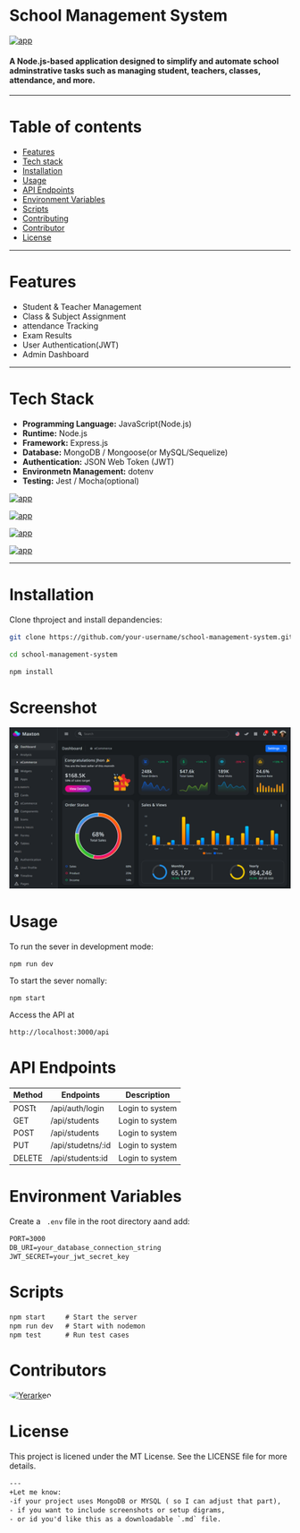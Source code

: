 # School Management System
[![app](https://img.shields.io/badge/School_management_system-Administator-greed)](https://getbootstrap.com/)

#### A Node.js-based application designed to simplify and automate school adminstrative tasks such as managing student, teachers, classes, attendance, and more.
--- 

# Table of contents
- [Features](#feature)
- [Tech stack](#techstack)
- [Installation](#installation)
- [Usage](#usage)
- [API Endpoints](#apiendpoints)
- [Environment Variables](#environmentvariables)
- [Scripts](scripts)
- [Contributing](#contributing)
- [Contributor](contributor)
- [License](#liciense)

---
# Features
- Student & Teacher Management
- Class & Subject Assignment
- attendance Tracking
- Exam Results
- User Authentication(JWT)
- Admin Dashboard
---
# Tech Stack
- **Programming Language:** JavaScript(Node.js)
- **Runtime:** Node.js
- **Framework:** Express.js
- **Database:** MongoDB / Mongoose(or MySQL/Sequelize)
- **Authentication:** JSON Web Token (JWT)
- **Environmetn Management:** dotenv
- **Testing:** Jest / Mocha(optional)

[![app](https://img.shields.io/badge/Note.js-18.x-green)](https://camo.githubusercontent.com/c0394ddc997a3ffa42ea63fec9e1f2f7e1594f4c64eff6aa53a8b36e88a78610/68747470733a2f2f696d672e736869656c64732e696f2f62616467652f4e6f64652e6a732d31382e782d677265656e)

[![app](https://img.shields.io/badge/Express.js-Framework-blue)](https://camo.githubusercontent.com/914aa3cfb2aeba95a401535dbba0d3c56f364cc9cc5379e84f844db7c876370a/68747470733a2f2f696d672e736869656c64732e696f2f62616467652f457870726573732e6a732d4672616d65776f726b2d626c7565)

[![app](https://img.shields.io/badge/MongoDB-Database-green)](https://camo.githubusercontent.com/2c765ad78de9b14a89b03a3664b66e2c70af9e89e8e0aa8e4b4af5db56c53b55/68747470733a2f2f696d672e736869656c64732e696f2f62616467652f4d6f6e676f44422d44617461626173652d627269676874677265656e)

[![app](https://img.shields.io/badge/Liceinse-MIT-blue)](https://camo.githubusercontent.com/6581c31c16c1b13ddc2efb92e2ad69a93ddc4a92fd871ff15d401c4c6c9155a4/68747470733a2f2f696d672e736869656c64732e696f2f62616467652f6c6963656e73652d4d49542d626c75652e737667)

---
# Installation
Clone thproject and install depandencies:

```bash
git clone https://github.com/your-username/school-management-system.git 
```
```bash
cd school-management-system
```
```bash
npm install
```
# Screenshot

![Dashbord](dashboard.png)

# Usage

To run the sever in development mode:
```
npm run dev
```
To start the sever nomally:
```
npm start
```
Access the API at
```
http://localhost:3000/api
```
# API Endpoints
| Method | Endpoints | Description |
|----|-----|----|
| POSTt | /api/auth/login | Login to system| 
| GET | /api/students | Login to system| 
| POST | /api/students | Login to system| 
| PUT | /api/studetns/:id | Login to system| 
| DELETE | /api/students:id| Login to system| 

# Environment Variables

Create a ``` .env``` file in the root directory aand add:
```env
PORT=3000
DB_URI=your_database_connection_string
JWT_SECRET=your_jwt_secret_key
```
# Scripts
```bush
npm start     # Start the server
npm run dev   # Start with nodemon
npm test      # Run test cases
```

# Contributors
<a href="https://github.com/Yerarkeo" target="_blank"> <img src="https://github.com/Yerarkeo.png?size=100" width="80px" style="border-radius: 50%;" alt="Yerarkeo"/> </a>

# License
This project is licened under the MT License. See the LICENSE file for more details.
```deff
---
+Let me know:
-if your project uses MongoDB or MYSQL ( so I can adjust that part),
- if you want to include screenshots or setup digrams,
- or id you'd like this as a downloadable `.md` file.
```







